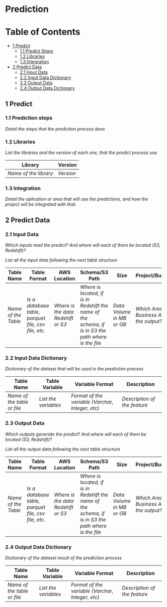 # Prediction

# Table of Contents

+ [1 Predict]()
  + [1.1 Predict Steps]()
  + [1.2 Libraries]()
  + [1.3 Integration]()
+ [2 Predict Data]()
  + [2.1 Input Data]()
  + [2.2 Input Data Dictionary]()
  + [2.3 Output Data]()
  + [2.4 Output Data Dictionary]()

## 1 Predict
### 1.1 Prediction steps

*Detail the steps that the prediction process does*

### 1.2 Libraries
*List the libraries and the version of each one, that the predict process use*

|Library|Version|
|-------|-------|
|*Name of the library*|*Version*|

### 1.3 Integration

*Detail the aplication or area that will use the predictions, and how the project will be integrated with that.*

## 2 Predict Data

### 2.1 Input Data
*Which inputs read the predict? And where will each of them be located (S3, Redshift)?*

*List all the input data following the next table structure*

|Table Name|Table Format|AWS Location|Schema/S3 Path|Size|Project/BusinessArea|
|---|---|---|---|----|----|
|*Name of the Table*| *Is a database table, parquet file, csv file, etc.*  | *Where is the data Redshift or S3* | *Where is located, if is in Redshift the name of the schema, if is in S3 the path where is the file*|*Data Volume in MB or GB*|*Which Area or Business Area will use the output?*|

### 2.2 Input Data Dictionary
*Dictionary of the dataset that will be used in the prediction process*

|Table Name|Table Variable|Variable Format|Description|
|---|---|---|---|
|*Name of the table or file*|*List the variables*|*Format of the variable (Varchar, Integer, etc)*|*Description of the feature*|
### 2.3 Output Data
*Which outputs generate the predict? And where will each of them be located (S3, Redshift)?*

*List all the output data following the next table structure*

|Table Name|Table Format|AWS Location|Schema/S3 Path|Size|Project/BusinessArea|
|---|---|---|---|----|----|
|*Name of the Table*| *Is a database table, parquet file, csv file, etc.*  | *Where is the data Redshift or S3* | *Where is located, if is in Redshift the name of the schema, if is in S3 the path where is the file*|*Data Volume in MB or GB*|*Which Area or Business Area will use the output?*|

### 2.4 Output Data Dictionary
*Dictionary of the dataset result of the prediction process*

|Table Name|Table Variable|Variable Format|Description|
|---|---|---|---|
|*Name of the table or file*|*List the variables*|*Format of the variable (Varchar, Integer, etc)*|*Description of the feature*|
